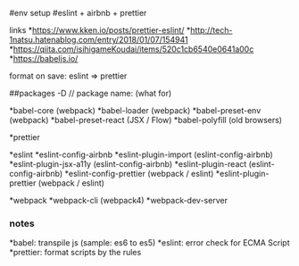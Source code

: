 #env setup
#eslint + airbnb + prettier

links
*https://www.kken.io/posts/prettier-eslint/
*http://tech-1natsu.hatenablog.com/entry/2018/01/07/154941
*https://qiita.com/isihigameKoudai/items/520c1cb6540e0641a00c
*https://babeljs.io/

format on save: eslint => prettier

##packages -D
// package name:        (what for)

*babel-core             (webpack)
*babel-loader           (webpack)
*babel-preset-env       (webpack)
*babel-preset-react     (JSX / Flow)
*babel-polyfill         (old browsers)

*prettier

*eslint
*eslint-config-airbnb
*eslint-plugin-import   (eslint-config-airbnb)
*eslint-plugin-jsx-a11y (eslint-config-airbnb)
*eslint-plugin-react    (eslint-config-airbnb)
*eslint-config-prettier (webpack / eslint)
*eslint-plugin-prettier (webpack / eslint)

*webpack
*webpack-cli            (webpack4)
*webpack-dev-server

### notes
*babel: transpile js (sample: es6 to es5)
*eslint: error check for ECMA Script
*prettier: format scripts by the rules


